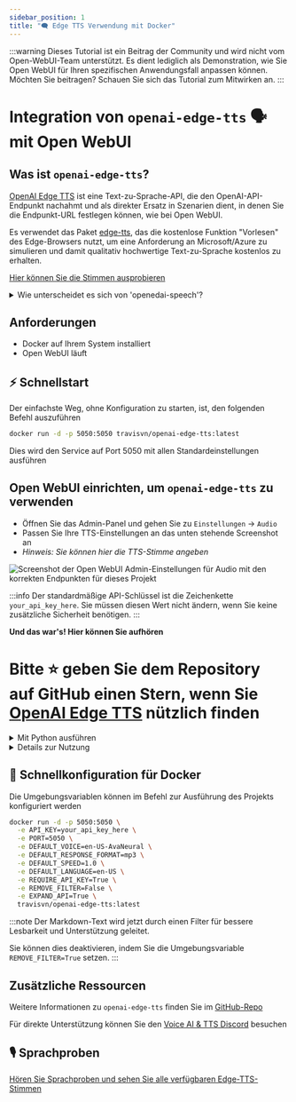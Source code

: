 ```yaml
---
sidebar_position: 1
title: "🗨️ Edge TTS Verwendung mit Docker"
---
```


:::warning
Dieses Tutorial ist ein Beitrag der Community und wird nicht vom Open-WebUI-Team unterstützt. Es dient lediglich als Demonstration, wie Sie Open WebUI für Ihren spezifischen Anwendungsfall anpassen können. Möchten Sie beitragen? Schauen Sie sich das Tutorial zum Mitwirken an.
:::

# Integration von `openai-edge-tts` 🗣️ mit Open WebUI

## Was ist `openai-edge-tts`? 

[OpenAI Edge TTS](https://github.com/travisvn/openai-edge-tts) ist eine Text-zu-Sprache-API, die den OpenAI-API-Endpunkt nachahmt und als direkter Ersatz in Szenarien dient, in denen Sie die Endpunkt-URL festlegen können, wie bei Open WebUI.

Es verwendet das Paket [edge-tts](https://github.com/rany2/edge-tts), das die kostenlose Funktion "Vorlesen" des Edge-Browsers nutzt, um eine Anforderung an Microsoft/Azure zu simulieren und damit qualitativ hochwertige Text-zu-Sprache kostenlos zu erhalten.

[Hier können Sie die Stimmen ausprobieren](https://tts.travisvn.com)

<details>
  <summary>Wie unterscheidet es sich von 'openedai-speech'?</summary>

Ähnlich wie [openedai-speech](https://github.com/matatonic/openedai-speech) ist [openai-edge-tts](https://github.com/travisvn/openai-edge-tts) ein Text-zu-Sprache-API-Endpunkt, der den OpenAI-API-Endpunkt nachahmt und als direkter Ersatz in Szenarien dient, in denen der OpenAI-Speech-Endpunkt aufgerufen werden kann und die Server-Endpunkt-URL konfigurierbar ist.

`openedai-speech` ist eine umfassendere Option, die die vollständig offline Erzeugung von Sprache mit vielen Modalitäten ermöglicht.

`openai-edge-tts` ist eine einfachere Option, die ein Python-Paket namens `edge-tts` verwendet, um den Ton zu erzeugen.

</details>

## Anforderungen

- Docker auf Ihrem System installiert
- Open WebUI läuft

## ⚡️ Schnellstart

Der einfachste Weg, ohne Konfiguration zu starten, ist, den folgenden Befehl auszuführen

```bash
docker run -d -p 5050:5050 travisvn/openai-edge-tts:latest
```

Dies wird den Service auf Port 5050 mit allen Standardeinstellungen ausführen

## Open WebUI einrichten, um `openai-edge-tts` zu verwenden

- Öffnen Sie das Admin-Panel und gehen Sie zu `Einstellungen` -> `Audio`
- Passen Sie Ihre TTS-Einstellungen an das unten stehende Screenshot an
- _Hinweis: Sie können hier die TTS-Stimme angeben_

![Screenshot der Open WebUI Admin-Einstellungen für Audio mit den korrekten Endpunkten für dieses Projekt](https://utfs.io/f/MMMHiQ1TQaBobmOhsMkrO6Tl2kxX39dbuFiQ8cAoNzysIt7f)

:::info
Der standardmäßige API-Schlüssel ist die Zeichenkette `your_api_key_here`. Sie müssen diesen Wert nicht ändern, wenn Sie keine zusätzliche Sicherheit benötigen.
:::

**Und das war's! Hier können Sie aufhören**

# Bitte ⭐️ geben Sie dem Repository auf GitHub einen Stern, wenn Sie [OpenAI Edge TTS](https://github.com/travisvn/openai-edge-tts) nützlich finden


<details>
  <summary>Mit Python ausführen</summary>
  
### 🐍 Mit Python ausführen

Wenn Sie dieses Projekt lieber direkt mit Python ausführen möchten, folgen Sie diesen Schritten, um eine virtuelle Umgebung einzurichten, Abhängigkeiten zu installieren und den Server zu starten.

#### 1. Repository klonen

```bash
git clone https://github.com/travisvn/openai-edge-tts.git
cd openai-edge-tts
```

#### 2. Virtuelle Umgebung einrichten

Erstellen und aktivieren Sie eine virtuelle Umgebung, um Abhängigkeiten isoliert zu halten:

```bash
# Für macOS/Linux
python3 -m venv venv
source venv/bin/activate

# Für Windows
python -m venv venv
venv\Scripts\activate
```

#### 3. Abhängigkeiten installieren

Verwenden Sie `pip`, um die erforderlichen Pakete aus der Datei `requirements.txt` zu installieren:

```bash
pip install -r requirements.txt
```

#### 4. Umgebungsvariablen konfigurieren

Erstellen Sie eine `.env`-Datei im Hauptverzeichnis und setzen Sie die folgenden Variablen:

```plaintext
API_KEY=your_api_key_here
PORT=5050

DEFAULT_VOICE=en-US-AvaNeural
DEFAULT_RESPONSE_FORMAT=mp3
DEFAULT_SPEED=1.0

DEFAULT_LANGUAGE=en-US

REQUIRE_API_KEY=True
REMOVE_FILTER=False
EXPAND_API=True
```

#### 5. Server ausführen

Sobald alles konfiguriert ist, starten Sie den Server mit:

```bash
python app/server.py
```

Der Server wird unter `http://localhost:5050` ausgeführt.

#### 6. API testen

Sie können nun mit der API unter `http://localhost:5050/v1/audio/speech` und anderen verfügbaren Endpunkten interagieren. Weitere Beispiele finden Sie im Abschnitt zur Nutzung.

</details>

<details>
  <summary>Details zur Nutzung</summary>
  
##### Endpunkt: `/v1/audio/speech` (alias `/audio/speech`)

Generiert Audio aus dem eingegebenen Text. Verfügbare Parameter:

**Erforderlicher Parameter:**

- **input** (string): Der Text, der in Audio umgewandelt werden soll (bis zu 4096 Zeichen).

**Optionale Parameter:**

- **model** (string): Setzen auf "tts-1" oder "tts-1-hd" (Standard: `"tts-1"`).
- **voice** (string): Eine der OpenAI-kompatiblen Stimmen (alloy, echo, fable, onyx, nova, shimmer) oder eine gültige `edge-tts`-Stimme (Standard: `"en-US-AvaNeural"`).
- **response_format** (string): Audioformat. Optionen: `mp3`, `opus`, `aac`, `flac`, `wav`, `pcm` (Standard: `mp3`).
- **speed** (number): Wiedergabegeschwindigkeit (0.25 bis 4.0). Standard ist `1.0`.

:::tip
Sie können verfügbare Stimmen durchsuchen und Probevorschauen unter [tts.travisvn.com](https://tts.travisvn.com) anhören
:::

Beispielanfrage mit `curl` und Speichern der Ausgabe als MP3-Datei:

```bash
curl -X POST http://localhost:5050/v1/audio/speech \
  -H "Content-Type: application/json" \
  -H "Authorization: Bearer your_api_key_here" \
  -d {
    "input": "Hallo, ich bin dein KI-Assistent! Lass mich wissen, wie ich dir helfen kann, deine Ideen zum Leben zu erwecken.",
    "voice": "echo",
    "response_format": "mp3",
    "speed": 1.0
  } \
  --output speech.mp3
```

Oder passend zu den OpenAI API Endpunktparametern:

```bash
curl -X POST http://localhost:5050/v1/audio/speech \
  -H "Content-Type: application/json" \
  -H "Authorization: Bearer your_api_key_here" \
  -d {
    "model": "tts-1",
    "input": "Hallo, ich bin dein KI-Assistent! Lass mich wissen, wie ich dir helfen kann, deine Ideen zum Leben zu erwecken.",
    "voice": "alloy"
  } \
  --output speech.mp3
```

Und ein Beispiel in einer anderen Sprache als Englisch:

```bash
curl -X POST http://localhost:5050/v1/audio/speech \
  -H "Content-Type: application/json" \
  -H "Authorization: Bearer your_api_key_here" \
  -d {
    "model": "tts-1",
    "input": "じゃあ、行く。電車の時間、調べておくよ。",
    "voice": "ja-JP-KeitaNeural"
  } \
  --output speech.mp3
```

##### Zusätzliche Endpunkte

- **POST/GET /v1/models**: Listet verfügbare TTS-Modelle auf.
- **POST/GET /v1/voices**: Listet `edge-tts` Stimmen für eine gegebene Sprache / Lokalität auf.
- **POST/GET /v1/voices/all**: Listet alle `edge-tts` Stimmen mit Informationen zur Sprachunterstützung auf.

:::info
Das `/v1` ist jetzt optional.

Außerdem gibt es Endpunkte für **Azure AI Speech** und **ElevenLabs** für eine mögliche zukünftige Unterstützung, falls benutzerdefinierte API-Endpunkte für diese Optionen in Open WebUI erlaubt werden.

Diese können deaktiviert werden, indem die Umgebungsvariable `EXPAND_API=False` gesetzt wird.
:::

</details>

## 🐳 Schnellkonfiguration für Docker

Die Umgebungsvariablen können im Befehl zur Ausführung des Projekts konfiguriert werden

```bash
docker run -d -p 5050:5050 \
  -e API_KEY=your_api_key_here \
  -e PORT=5050 \
  -e DEFAULT_VOICE=en-US-AvaNeural \
  -e DEFAULT_RESPONSE_FORMAT=mp3 \
  -e DEFAULT_SPEED=1.0 \
  -e DEFAULT_LANGUAGE=en-US \
  -e REQUIRE_API_KEY=True \
  -e REMOVE_FILTER=False \
  -e EXPAND_API=True \
  travisvn/openai-edge-tts:latest
```

:::note
Der Markdown-Text wird jetzt durch einen Filter für bessere Lesbarkeit und Unterstützung geleitet.

Sie können dies deaktivieren, indem Sie die Umgebungsvariable `REMOVE_FILTER=True` setzen.
:::

## Zusätzliche Ressourcen

Weitere Informationen zu `openai-edge-tts` finden Sie im [GitHub-Repo](https://github.com/travisvn/openai-edge-tts)

Für direkte Unterstützung können Sie den [Voice AI & TTS Discord](https://tts.travisvn.com/discord) besuchen

## 🎙️ Sprachproben

[Hören Sie Sprachproben und sehen Sie alle verfügbaren Edge-TTS-Stimmen](https://tts.travisvn.com/)
